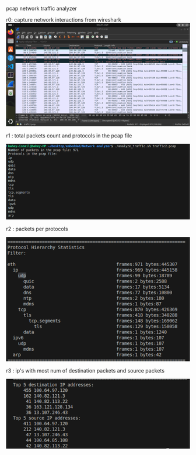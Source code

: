 
pcap network traffic analyzer


r0: capture network interactions from wireshark
![alt text](image-3.png)

r1 : total packets count and protocols in the pcap file

![alt text](image.png)

r2 : packets per protocols 

![alt text](image-1.png)

r3 : ip's with most num of  destination packets and source packets 

![alt text](image-2.png)